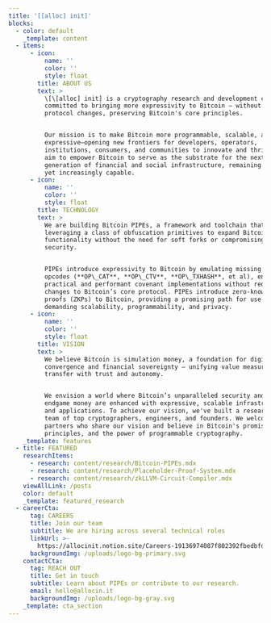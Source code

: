 ```yaml
---
title: '[[alloc] init]'
blocks:
  - color: default
    _template: content
  - items:
      - icon:
          name: ''
          color: ''
          style: float
        title: ABOUT US
        text: >
          \[\[alloc] init] is a cryptography research and development company
          committed to bringing more expressivity to Bitcoin — without requiring
          protocol changes, preserving Bitcoin's core principles.


          Our mission is to make Bitcoin more programmable, scalable, and
          expressive—opening new frontiers for developers, operators,
          institutions, consumers, and communities to innovate and thrive. We
          aim to empower Bitcoin to serve as the substrate for the next
          generation of financial and social infrastructure, remaining immutable
          yet increasingly capable.
      - icon:
          name: ''
          color: ''
          style: float
        title: TECHNOLOGY
        text: >
          We are building Bitcoin PIPEs, a framework and toolchain that is
          leveraging a class of obfuscation primitives to expand Bitcoin's
          functionality without the need for soft forks or compromising
          security.


          PIPEs introduce expressivity to Bitcoin by emulating missing Bitcoin
          opcodes (**OP\_CAT**, **OP\_CTV**, **OP\_TXHASH**, et al), enabling
          practical and performant covenant implementations without requiring
          changes to Bitcoin’s core protocol. PIPEs introduce zero-knowledge
          proofs (ZKPs) to Bitcoin, providing a promising path for use cases
          demanding scalability, programmability, and privacy.
      - icon:
          name: ''
          color: ''
          style: float
        title: VISION
        text: >
          We believe Bitcoin is simulation money, a foundation for digital
          convergence and financial sovereignty — unifying value measurement and
          transfer with trust and autonomy.


          We envision a world where Bitcoin’s unparalleled security and role as
          endgame money are enhanced with expressive, scalable infrastructure
          and applications. To achieve our vision, we've built a research-driven
          team of top cryptographers, engineers, and founders. We welcome
          partners who share our vision and believe in Bitcoin's promise,
          principles, and the power of programmable cryptography.
    _template: features
  - title: FEATURED
    researchItems:
      - research: content/research/Bitcoin-PIPEs.mdx
      - research: content/research/Placeholder-Proof-System.mdx
      - research: content/research/zkLLVM-Circuit-Compiler.mdx
    viewAllLink: /posts
    color: default
    _template: featured_research
  - careerCta:
      tag: CAREERS
      title: Join our team
      subtitle: We are hiring across several technical roles
      linkUrl: >-
        https://allocinit.notion.site/Careers-19136974087f802392fbedbfd1ebca2b?pvs=4
      backgroundImg: /uploads/logo-bg-primary.svg
    contactCta:
      tag: REACH OUT
      title: Get in touch
      subtitle: Learn about PIPEs or contribute to our research.
      email: hello@allocin.it
      backgroundImg: /uploads/logo-bg-gray.svg
    _template: cta_section
---
```


